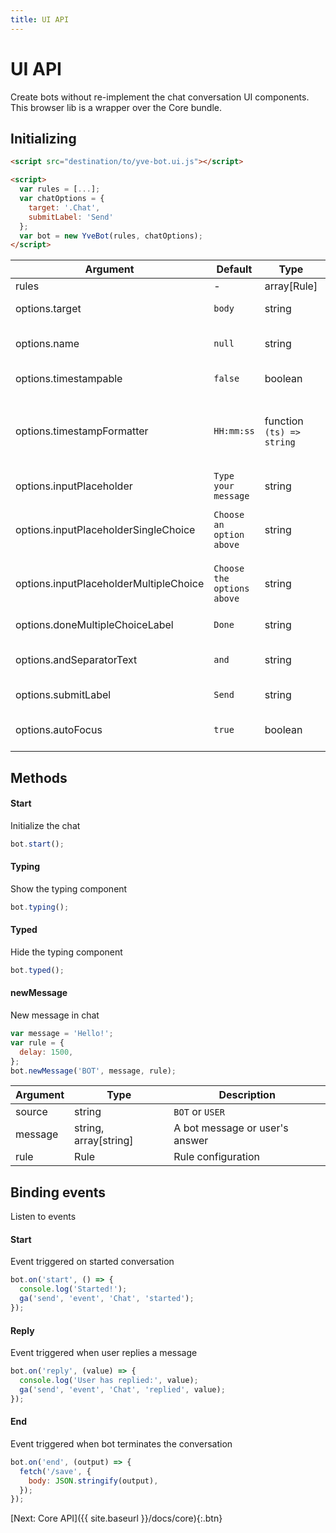 ```yaml
---
title: UI API
---
```


# UI API

Create bots without re-implement the chat conversation UI components. This browser lib is a wrapper over the Core bundle.

## Initializing
```html
<script src="destination/to/yve-bot.ui.js"></script>

<script>
  var rules = [...];
  var chatOptions = {
    target: '.Chat',
    submitLabel: 'Send'
  };
  var bot = new YveBot(rules, chatOptions);
</script>
```

| Argument | Default | Type | Description |
|----------|---------|------|-------------|
| rules | - | array[Rule] | Array of Rule
| options.target | `body` | string | DOM target to create the chat
| options.name | `null` | string | The bot name. If filled, a label will appear in message bubble
| options.timestampable | `false` | boolean | Show current time of messages
| options.timestampFormatter | `HH:mm:ss` | function `(ts) => string` | Change format of timestamp displayed in messages. You can also use moment.js lib, by `ts => moment(ts).fromNow();`
| options.inputPlaceholder | `Type your message` | string | Message of input placeholder
| options.inputPlaceholderSingleChoice | `Choose an option above` | string | Message of input placeholder when current rule is a SingleChoice type
| options.inputPlaceholderMultipleChoice | `Choose the options above` | string | Message of input placeholder when current rule is a MultipleChoice type
| options.doneMultipleChoiceLabel | `Done` | string | Button label of MultipleChoice type
| options.andSeparatorText | `and` | string | Used to join the user's answer in MultipleChoice type
| options.submitLabel | `Send` | string | Button label of submit message
| options.autoFocus | `true` | boolean | Autofocus the message input whenever possible


## Methods

#### Start

Initialize the chat

```javascript
bot.start();
```

#### Typing

Show the typing component

```javascript
bot.typing();
```

#### Typed

Hide the typing component

```javascript
bot.typed();
```

#### newMessage

New message in chat

```javascript
var message = 'Hello!';
var rule = {
  delay: 1500,
};
bot.newMessage('BOT', message, rule);
```

| Argument | Type | Description |
|----------|------|-------------|
| source | string | `BOT` or `USER`
| message | string, array[string] | A bot message or user's answer
| rule | Rule | Rule configuration


## Binding events

Listen to events

#### Start

Event triggered on started conversation

```javascript
bot.on('start', () => {
  console.log('Started!');
  ga('send', 'event', 'Chat', 'started');
});
```

#### Reply

Event triggered when user replies a message

```javascript
bot.on('reply', (value) => {
  console.log('User has replied:', value);
  ga('send', 'event', 'Chat', 'replied', value);
});
```

#### End

Event triggered when bot terminates the conversation

```javascript
bot.on('end', (output) => {
  fetch('/save', {
    body: JSON.stringify(output),
  });
});
```

[Next: Core API]({{ site.baseurl }}/docs/core){:.btn}
